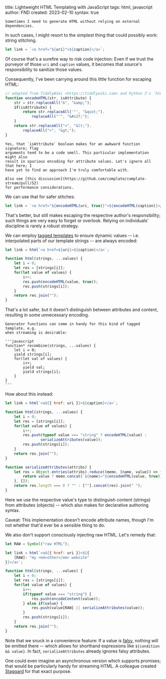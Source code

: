 title: Lightweight HTML Templating with JavaScript
tags: html, javascript
author: FND
created: 2023-02-10
syntax: true

```intro
Sometimes I need to generate HTML without relying on external dependencies.
```

In such cases, I might resort to the simplest thing that could possibly work:
string stitching.

```javascript
let link = `<a href="${uri}">${caption}</a>`;
```

Of course that's a surefire way to risk code injection: Even if we trust the
purveyor of those `uri` and `caption` values, it becomes that source's
responsibility to sanitize those values.

Consequently, I've been carrying around this little function for escaping
HTML:

```javascript
// adapted from TiddlyWiki <https://tiddlywiki.com> and Python 3's `html` module
function encodeHTML(str, isAttribute) {
    str = str.replaceAll("&", "&amp;");
    if(isAttribute) {
        return str.replaceAll('"', "&quot;").
            replaceAll("'", "&#x27;");
    }
    return str.replaceAll("<", "&lt;").
        replaceAll(">", "&gt;");
}
```

```aside compact
Yes, that `isAttribute` boolean makes for an awkward function signature; flag
arguments tend to be a code smell. This particular implementation might also
result in spurious encoding for attribute values. Let's ignore all that here; I
have yet to find an approach I'm truly comfortable with.

Also see [this discussion](https://github.com/complate/complate-stream/pull/52)
for performance considerations.
```

We can use that for safer stitches:

```javascript
let link = `<a href="${encodeHTML(uri, true)}">${encodeHTML(caption)}</a>`;
```

That's better, but still makes escaping the respective author's responsibility;
such things are very easy to forget or overlook. Relying on
individuals' discipline is rarely a robust strategy.

We can employ
[tagged templates](https://developer.mozilla.org/en-US/docs/Web/JavaScript/Reference/Template_literals#tagged_templates)
to ensure dynamic values -- i.e. interpolated parts of our template strings --
are always encoded:

```javascript
let link = html`<a href=${uri}>${caption}</a>`;

function html(strings, ...values) {
    let i = 0;
    let res = [strings[i]];
    for(let value of values) {
        i++;
        res.push(encodeHTML(value, true));
        res.push(strings[i]);
    }
    return res.join("");
}
```

That's a lot safer, but it doesn't distinguish between attributes and
content, resulting in some unnecessary encoding.

```aside
Generator functions can come in handy for this kind of tagged template, e.g.
when streaming is desirable:

'''javascript
function* recombine(strings, ...values) {
    let i = 0;
    yield strings[i];
    for(let val of values) {
        i++;
        yield val;
        yield strings[i];
    }
}
'''
```

How about this instead:

```javascript
let link = html`<a${{ href: uri }}>${caption}</a>`;

function html(strings, ...values) {
    let i = 0;
    let res = [strings[i]];
    for(let value of values) {
        i++;
        res.push(typeof value === "string" ? encodeHTML(value) :
                serializeAttributes(value));
        res.push(strings[i]);
    }
    return res.join("");
}

function serializeAttributes(attribs) {
    let res = Object.entries(attribs).reduce((memo, [name, value]) => {
        return value ? memo.concat(`${name}="${encodeHTML(value, true)}"`) : memo;
    }, []);
    return res.length === 0 ? "" : [""].concat(res).join(" ");
}
```

Here we use the respective value's type to distinguish content (strings) from
attributes (objects) -- which also makes for declarative authoring syntax.

Caveat: This implementation doesn't encode attribute names, though I'm not
whether that'd ever be a sensible thing to do.

We also don't support consciously injecting raw HTML. Let's remedy that:

```javascript
let RAW = Symbol("raw HTML");

let link = html`<a${{ href: uri }}>${{
    [RAW]: "my <em>other</em> website"
}}</a>`;

function html(strings, ...values) {
    let i = 0;
    let res = [strings[i]];
    for(let value of values) {
        i++;
        if(typeof value === "string") {
            res.push(encodeContent(value));
        } else if(value) {
            res.push(value[RAW] || serializeAttributes(value));
        }
        res.push(strings[i]);
    }
    return res.join("");
}
```

Note that we snuck in a convenience feature: If a value is
[falsy](https://developer.mozilla.org/en-US/docs/Glossary/Falsy), nothing will
be emitted there -- which allows for shorthand expressions like
`${condition && value}`. In fact, `serializeAttributes` already ignores falsy
attributes.

One could even imagine an asynchronous version which supports promises; that
would be particularly handy for streaming HTML. A colleague created
[Staggard](https://deno.land/x/staggard) for that exact purpose.
